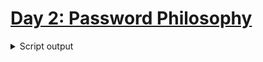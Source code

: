 # [Day 2: Password Philosophy](https://adventofcode.com/2020/day/2)

<details><summary>Script output</summary>

```
❯ python .\python\
AoC 2020: day 2 - Password Philosophy
Python 3.8.5

Test cases
1.1 pass
2.1 pass

Answers
Part 1: 500
Part 2: 313

❯ go run .\go\
AoC 2020: day 2 - Password Philosophy
Go go1.15.2

Test cases
1.1 pass
2.1 pass

Answers
Part 1: 500
Part 2: 313
```

</details>
